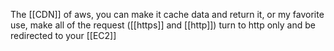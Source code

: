 The [[CDN]] of aws, you can make it cache data and return it, or my favorite use, make all of the request ([[https]] and [[http]]) turn to http only and be redirected to your [[EC2]] 